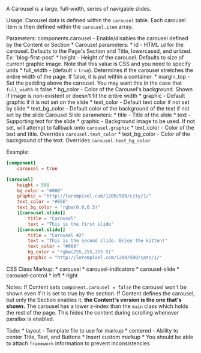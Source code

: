 
A Carousel is a large, full-width, series of navigable slides.

Usage:
	Carousel data is defined within the `carousel` table. Each carousel item is
		then defined within the `carousel.item` array.

Parameters:
	components.carousel - Enable/disables the carousel defined by the Content or Section
	* Carousel parameters:
		* id - HTML `id` for the carousel. Defaults to the Page's Section and
				Title, lowercased, and urlized. Ex: 'blog-first-post'
		* height - Height of the carousel. Defaults to size of current graphic image.
				Note that this value is CSS and you need to specify units
		* full_width - (default = `true`). Determines if the carousel stretches
				the entire width of the page. If false, it is put within a container.
		* margin_top - Set the padding above the carousel.
				You may want this in the case that `full_width` is false
		* bg_color - Color of the Carousel's background. Shown if image is
				non-existent or doesn't fit the entire width
		* graphic - Default graphic if it is not set on the slide
		* text_color - Default text color if not set by slide
		* text_bg_color - Default color of the background of the text if not
				set by the slide
	Carousel Slide parameters:
		* title - Title of the slide
		* text - Supporting text for the slide
		* graphic - Background image to be used. If not set, will attempt to
				fallback onto `carousel.graphic`
		* text_color - Color of the text and title. Overrides `carousel.text_color`
		* text_bg_color - Color of the background of the text. Overrides `carousel.text_bg_color`

Example:
```toml
[component]
	carousel = true

[carousel]
	height = 500
	bg_color = "#000"
	graphic = "http://lorempixel.com/1200/500/city/1/"
	text_color = "#EEE"
	text_bg_color = "rgba(0,0,0.5)"
	[[carousel.slide]]
		title = "Carousel"
		text = "This is the first slide"
	[[carousel.slide]]
		title = "Carousel #2"
		text = "This is the second slide. Enjoy the kitten!"
		text_color = "#000"
		bg_color = "rgba(255,255,255.5)"
		graphic = "http://lorempixel.com/1200/500/cats/1/"
```

CSS Class Markup:
	* carousel
	* carousel-indicators
	* carousel-slide
	* carousel-control
		* left
		* right

Notes:
	If Content sets `component.carousel = false` the carousel won't be shown
		even if it is set to true by the section.
	If Content defines the carousel, but only the Section enables it,
		**the Content's version is the one that's shown.**
	The carousel has a lower z-index than the `main` class which holds the rest
		of the page.
		This hides the content during scrolling whenever parallax is enabled.

Todo:
	* layout - Template file to use for markup
	* centered - Ability to center Title, Text, and Buttons
	* Insert custom markup
		* You should be able to attach `framework` information to prevent inconsistencies


